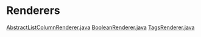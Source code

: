 # Renderers

[AbstractListColumnRenderer.java](../jmix-app-commons/src/main/java/gr/netmechanics/jmix/appcommons/flowui/renderer/AbstractListColumnRenderer.java)
[BooleanRenderer.java](../jmix-app-commons/src/main/java/gr/netmechanics/jmix/appcommons/flowui/renderer/BooleanRenderer.java)
[TagsRenderer.java](../jmix-app-commons/src/main/java/gr/netmechanics/jmix/appcommons/flowui/renderer/TagsRenderer.java)